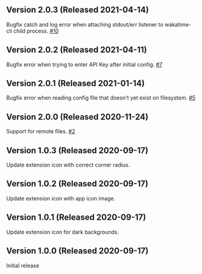 ## Version 2.0.3 (Released 2021-04-14)

Bugfix catch and log error when attaching stdout/err listener to wakatime-cli child process.
[#10](https://github.com/wakatime/WakaTime.novaextension/issues/10)

## Version 2.0.2 (Released 2021-04-11)

Bugfix error when trying to enter API Key after initial config.
[#7](https://github.com/wakatime/WakaTime.novaextension/issues/7)

## Version 2.0.1 (Released 2021-01-14)

Bugfix error when reading config file that doesn't yet exist on filesystem.
[#5](https://github.com/wakatime/WakaTime.novaextension/issues/5)

## Version 2.0.0 (Released 2020-11-24)

Support for remote files.
[#2](https://github.com/wakatime/WakaTime.novaextension/issues/2)

## Version 1.0.3 (Released 2020-09-17)

Update extension icon with correct corner radius.

## Version 1.0.2 (Released 2020-09-17)

Update extension icon with app icon image.

## Version 1.0.1 (Released 2020-09-17)

Update extension icon for dark backgrounds.

## Version 1.0.0 (Released 2020-09-17)

Initial release
